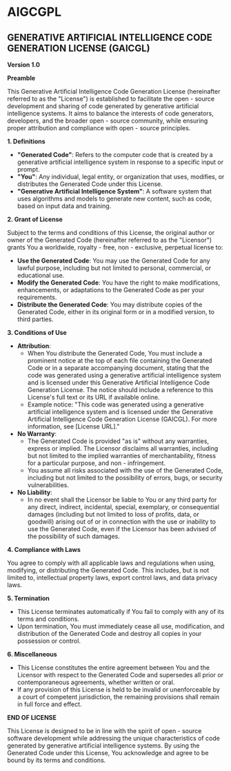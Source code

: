 # AIGCGPL

## GENERATIVE ARTIFICIAL INTELLIGENCE CODE GENERATION LICENSE (GAICGL)

**Version 1.0**

**Preamble**

This Generative Artificial Intelligence Code Generation License (hereinafter referred to as the "License") is established to facilitate the open - source development and sharing of code generated by generative artificial intelligence systems. It aims to balance the interests of code generators, developers, and the broader open - source community, while ensuring proper attribution and compliance with open - source principles.

**1. Definitions**

- **"Generated Code"**: Refers to the computer code that is created by a generative artificial intelligence system in response to a specific input or prompt.
- **"You"**: Any individual, legal entity, or organization that uses, modifies, or distributes the Generated Code under this License.
- **"Generative Artificial Intelligence System"**: A software system that uses algorithms and models to generate new content, such as code, based on input data and training.

**2. Grant of License**

Subject to the terms and conditions of this License, the original author or owner of the Generated Code (hereinafter referred to as the "Licensor") grants You a worldwide, royalty - free, non - exclusive, perpetual license to:

- **Use the Generated Code**: You may use the Generated Code for any lawful purpose, including but not limited to personal, commercial, or educational use.
- **Modify the Generated Code**: You have the right to make modifications, enhancements, or adaptations to the Generated Code as per your requirements.
- **Distribute the Generated Code**: You may distribute copies of the Generated Code, either in its original form or in a modified version, to third parties.

**3. Conditions of Use**

- **Attribution**:
    - When You distribute the Generated Code, You must include a prominent notice at the top of each file containing the Generated Code or in a separate accompanying document, stating that the code was generated using a generative artificial intelligence system and is licensed under this Generative Artificial Intelligence Code Generation License. The notice should include a reference to this License's full text or its URL if available online.
    - Example notice: "This code was generated using a generative artificial intelligence system and is licensed under the Generative Artificial Intelligence Code Generation License (GAICGL). For more information, see [License URL]."
- **No Warranty**:
    - The Generated Code is provided "as is" without any warranties, express or implied. The Licensor disclaims all warranties, including but not limited to the implied warranties of merchantability, fitness for a particular purpose, and non - infringement.
    - You assume all risks associated with the use of the Generated Code, including but not limited to the possibility of errors, bugs, or security vulnerabilities.
- **No Liability**:
    - In no event shall the Licensor be liable to You or any third party for any direct, indirect, incidental, special, exemplary, or consequential damages (including but not limited to loss of profits, data, or goodwill) arising out of or in connection with the use or inability to use the Generated Code, even if the Licensor has been advised of the possibility of such damages.

**4. Compliance with Laws**

You agree to comply with all applicable laws and regulations when using, modifying, or distributing the Generated Code. This includes, but is not limited to, intellectual property laws, export control laws, and data privacy laws.

**5. Termination**

- This License terminates automatically if You fail to comply with any of its terms and conditions.
- Upon termination, You must immediately cease all use, modification, and distribution of the Generated Code and destroy all copies in your possession or control.

**6. Miscellaneous**

- This License constitutes the entire agreement between You and the Licensor with respect to the Generated Code and supersedes all prior or contemporaneous agreements, whether written or oral.
- If any provision of this License is held to be invalid or unenforceable by a court of competent jurisdiction, the remaining provisions shall remain in full force and effect.

**END OF LICENSE**

This License is designed to be in line with the spirit of open - source software development while addressing the unique characteristics of code generated by generative artificial intelligence systems. By using the Generated Code under this License, You acknowledge and agree to be bound by its terms and conditions.

